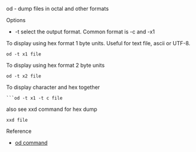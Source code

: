 od - dump files in octal and other formats

Options 
* -t select the output format. Common format is -c and -x1 

To display using hex format 1 byte units. Useful for text file, ascii or UTF-8.
```
od -t x1 file
```

To display using hex format 2 byte units
```
od -t x2 file
```

To display character and hex together 
```
```od -t x1 -t c file
```

also see xxd command for hex dump
```
xxd file 
```

Reference
* [od command](https://www.thegeekstuff.com/2012/08/od-command/)